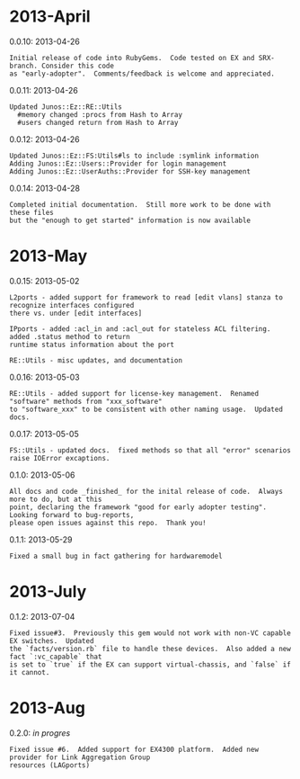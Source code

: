 # 2013-April

  0.0.10: 2013-04-26
  
    Initial release of code into RubyGems.  Code tested on EX and SRX-branch. Consider this code
    as "early-adopter".  Comments/feedback is welcome and appreciated.

  0.0.11: 2013-04-26
  
    Updated Junos::Ez::RE::Utils
      #memory changed :procs from Hash to Array  
      #users changed return from Hash to Array
    
  0.0.12: 2013-04-26
  
    Updated Junos::Ez::FS:Utils#ls to include :symlink information
    Adding Junos::Ez::Users::Provider for login management
    Adding Junos::Ez::UserAuths::Provider for SSH-key management
    
  0.0.14: 2013-04-28
  
    Completed initial documentation.  Still more work to be done with these files
    but the "enough to get started" information is now available
    
# 2013-May    

  0.0.15: 2013-05-02
  
    L2ports - added support for framework to read [edit vlans] stanza to recognize interfaces configured
    there vs. under [edit interfaces]
    
    IPports - added :acl_in and :acl_out for stateless ACL filtering.  added .status method to return
    runtime status information about the port
    
    RE::Utils - misc updates, and documentation

  0.0.16: 2013-05-03
  
    RE::Utils - added support for license-key management.  Renamed "software" methods from "xxx_software"
    to "software_xxx" to be consistent with other naming usage.  Updated docs.
  
  0.0.17: 2013-05-05
  
    FS::Utils - updated docs.  fixed methods so that all "error" scenarios raise IOError excaptions.
  
  0.1.0: 2013-05-06
  
    All docs and code _finished_ for the inital release of code.  Always more to do, but at this
    point, declaring the framework "good for early adopter testing".  Looking forward to bug-reports,
    please open issues against this repo.  Thank you!
    
  0.1.1: 2013-05-29
  
    Fixed a small bug in fact gathering for hardwaremodel
  
# 2013-July

  0.1.2: 2013-07-04
  
    Fixed issue#3.  Previously this gem would not work with non-VC capable EX switches.  Updated
    the `facts/version.rb` file to handle these devices.  Also added a new fact `:vc_capable` that
    is set to `true` if the EX can support virtual-chassis, and `false` if it cannot.

# 2013-Aug

  0.2.0: *in progres*
  
    Fixed issue #6.  Added support for EX4300 platform.  Added new provider for Link Aggregation Group
    resources (LAGports)
